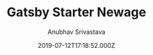 ---
title: Gatsby Starter Newage
github: https://github.com/anubhavsrivastava/gatsby-starter-newage
demo: https://anubhavsrivastava.github.io/gatsby-starter-newage/
author: Anubhav Srivastava
ssg:
  - Gatsby
cms:
  - Markdown
date: 2019-07-12T17:18:52.000Z
description: ' Gatsby.js V2 starter template based on New Age by startbootstrap'
draft: true
publish_date: '2019-07-12T17:18:52Z'
update_date: '2020-07-12T22:42:27Z'
github_star: 29
github_fork: 16
---